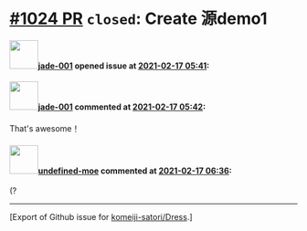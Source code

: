 # [\#1024 PR](https://github.com/komeiji-satori/Dress/pull/1024) `closed`: Create 源demo1

#### <img src="https://avatars.githubusercontent.com/u/79128942?u=83cf4cb3481be446c6ee83910a2983aa2fa5dc70&v=4" width="50">[jade-001](https://github.com/jade-001) opened issue at [2021-02-17 05:41](https://github.com/komeiji-satori/Dress/pull/1024):



#### <img src="https://avatars.githubusercontent.com/u/79128942?u=83cf4cb3481be446c6ee83910a2983aa2fa5dc70&v=4" width="50">[jade-001](https://github.com/jade-001) commented at [2021-02-17 05:42](https://github.com/komeiji-satori/Dress/pull/1024#issuecomment-780315153):

That's awesome！

#### <img src="https://avatars.githubusercontent.com/u/29992205?u=d21fa94aa9af5a56cc1f51ab9482d88154ea62a9&v=4" width="50">[undefined-moe](https://github.com/undefined-moe) commented at [2021-02-17 06:36](https://github.com/komeiji-satori/Dress/pull/1024#issuecomment-780339388):

(?


-------------------------------------------------------------------------------



[Export of Github issue for [komeiji-satori/Dress](https://github.com/komeiji-satori/Dress).]
